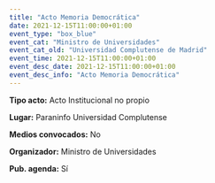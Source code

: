 ---
title: "Acto Memoria Democrática"
date: 2021-12-15T11:00:00+01:00
event_type: "box_blue" 
event_cat: "Ministro de Universidades"
event_cat_old: "Universidad Complutense de Madrid"
event_time: 2021-12-15T11:00:00+01:00
event_desc_date: 2021-12-15T11:00:00+01:00
event_desc_info: "Acto Memoria Democrática"
---<p class="card-light list_schedule_description"><b>Tipo acto:</b> Acto Institucional no propio
</p><p class="card-light list_schedule_description"><b>Lugar:</b> Paraninfo Universidad Complutense
</p><p class="card-light list_schedule_description"><b>Medios convocados:</b> No
</p><p class="card-light list_schedule_description"><b>Organizador:</b> Ministro de Universidades </p><p class="card-light list_schedule_description"><b>Pub. agenda:</b> Sí
</p>